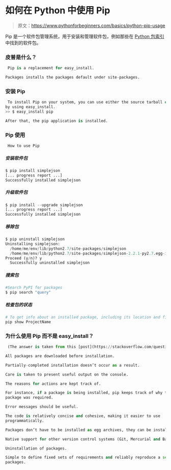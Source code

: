 # 如何在 Python 中使用 Pip

> 原文：<https://www.pythonforbeginners.com/basics/python-pip-usage>

Pip 是一个软件包管理系统，用于安装和管理软件包，例如那些在 [Python 包索引](https://pypi.python.org/pypi "PYPI")中找到的软件包。

### 皮普是什么？

```py
 Pip is a replacement for easy_install. 

Packages installs the packages default under site-packages. 
```

### 安装 Pip

```py
 To install Pip on your system, you can use either the source tarball or
by using easy_install.
>> $ easy_install pip

After that, the pip application is installed. 
```

### Pip 使用

```py
 How to use Pip 
```

##### 安装软件包

```py
$ pip install simplejson
[... progress report ...]
Successfully installed simplejson

```

##### 升级软件包

```py
$ pip install --upgrade simplejson
[... progress report ...]
Successfully installed simplejson

```

##### 移除包

```py
$ pip uninstall simplejson
Uninstalling simplejson:
  /home/me/env/lib/python2.7/site-packages/simplejson
  /home/me/env/lib/python2.7/site-packages/simplejson-2.2.1-py2.7.egg-info
Proceed (y/n)? y
  Successfully uninstalled simplejson

```

##### 搜索包

```py
#Search PyPI for packages
$ pip search "query"

```

##### 检查包的状态

```py
# To get info about an installed package, including its location and files:
pip show ProjectName

```

### 为什么使用 Pip 而不是 easy_install？

```py
 (The answer is taken from this [post](https://stackoverflow.com/questions/3220404/why-use-pip-over-easy-install "pip-over-easy_install") on stackoverflow)

All packages are downloaded before installation. 

Partially-completed installation doesn’t occur as a result.

Care is taken to present useful output on the console.

The reasons for actions are kept track of. 

For instance, if a package is being installed, pip keeps track of why that 
package was required.

Error messages should be useful.

The code is relatively concise and cohesive, making it easier to use 
programmatically.

Packages don’t have to be installed as egg archives, they can be installed flat.

Native support for other version control systems (Git, Mercurial and Bazaar)

Uninstallation of packages.

Simple to define fixed sets of requirements and reliably reproduce a set of 
packages. 
```
